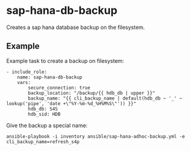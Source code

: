 # sap-hana-db-backup

Creates a sap hana database backup on the filesystem.

## Example

Example task to create a backup on filesystem:

```
- include_role: 
    name: sap-hana-db-backup
    vars: 
        secure_connection: true
        backup_location: "/backup/{{ hdb_db | upper }}"
        backup_name: "{{ cli_backup_name | default(hdb_db ~ '_' ~ lookup('pipe', 'date +\"%Y-%m-%d_%H%M%S\"')) }}"
        hdb_db: S4S
        hdb_sid: HDB
```

Give the backup a special name:

`ansible-playbook -i inventory ansible/sap-hana-adhoc-backup.yml -e cli_backup_name=refresh_s4p`